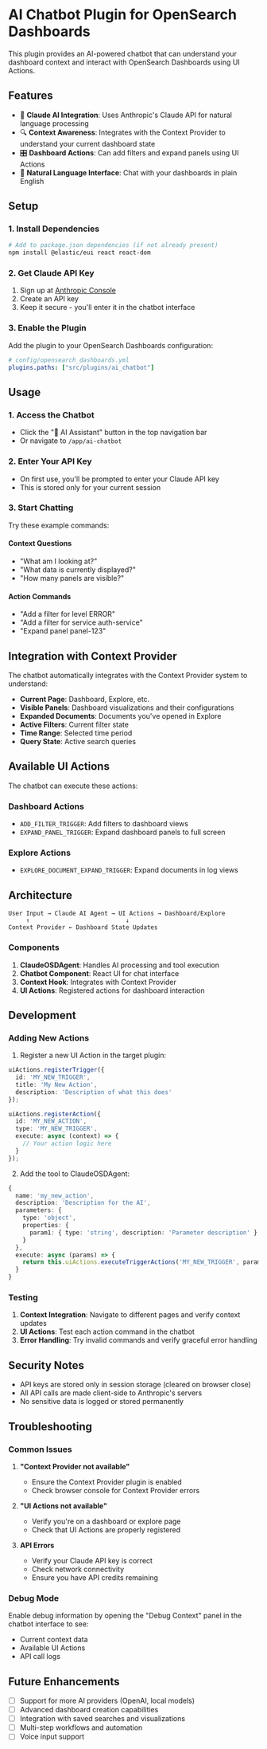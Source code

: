 # AI Chatbot Plugin for OpenSearch Dashboards

This plugin provides an AI-powered chatbot that can understand your dashboard context and interact with OpenSearch Dashboards using UI Actions.

## Features

- 🤖 **Claude AI Integration**: Uses Anthropic's Claude API for natural language processing
- 🔍 **Context Awareness**: Integrates with the Context Provider to understand your current dashboard state
- 🎛️ **Dashboard Actions**: Can add filters and expand panels using UI Actions
- 💬 **Natural Language Interface**: Chat with your dashboards in plain English

## Setup

### 1. Install Dependencies

```bash
# Add to package.json dependencies (if not already present)
npm install @elastic/eui react react-dom
```

### 2. Get Claude API Key

1. Sign up at [Anthropic Console](https://console.anthropic.com/)
2. Create an API key
3. Keep it secure - you'll enter it in the chatbot interface

### 3. Enable the Plugin

Add the plugin to your OpenSearch Dashboards configuration:

```yaml
# config/opensearch_dashboards.yml
plugins.paths: ["src/plugins/ai_chatbot"]
```

## Usage

### 1. Access the Chatbot

- Click the "🤖 AI Assistant" button in the top navigation bar
- Or navigate to `/app/ai-chatbot`

### 2. Enter Your API Key

- On first use, you'll be prompted to enter your Claude API key
- This is stored only for your current session

### 3. Start Chatting

Try these example commands:

#### Context Questions
- "What am I looking at?"
- "What data is currently displayed?"
- "How many panels are visible?"

#### Action Commands
- "Add a filter for level ERROR"
- "Add a filter for service auth-service"
- "Expand panel panel-123"

## Integration with Context Provider

The chatbot automatically integrates with the Context Provider system to understand:

- **Current Page**: Dashboard, Explore, etc.
- **Visible Panels**: Dashboard visualizations and their configurations
- **Expanded Documents**: Documents you've opened in Explore
- **Active Filters**: Current filter state
- **Time Range**: Selected time period
- **Query State**: Active search queries

## Available UI Actions

The chatbot can execute these actions:

### Dashboard Actions
- `ADD_FILTER_TRIGGER`: Add filters to dashboard views
- `EXPAND_PANEL_TRIGGER`: Expand dashboard panels to full screen

### Explore Actions
- `EXPLORE_DOCUMENT_EXPAND_TRIGGER`: Expand documents in log views

## Architecture

```
User Input → Claude AI Agent → UI Actions → Dashboard/Explore
     ↑                           ↓
Context Provider ← Dashboard State Updates
```

### Components

1. **ClaudeOSDAgent**: Handles AI processing and tool execution
2. **Chatbot Component**: React UI for chat interface
3. **Context Hook**: Integrates with Context Provider
4. **UI Actions**: Registered actions for dashboard interaction

## Development

### Adding New Actions

1. Register a new UI Action in the target plugin:

```typescript
uiActions.registerTrigger({
  id: 'MY_NEW_TRIGGER',
  title: 'My New Action',
  description: 'Description of what this does'
});

uiActions.registerAction({
  id: 'MY_NEW_ACTION',
  type: 'MY_NEW_TRIGGER',
  execute: async (context) => {
    // Your action logic here
  }
});
```

2. Add the tool to ClaudeOSDAgent:

```typescript
{
  name: 'my_new_action',
  description: 'Description for the AI',
  parameters: {
    type: 'object',
    properties: {
      param1: { type: 'string', description: 'Parameter description' }
    }
  },
  execute: async (params) => {
    return this.uiActions.executeTriggerActions('MY_NEW_TRIGGER', params);
  }
}
```

### Testing

1. **Context Integration**: Navigate to different pages and verify context updates
2. **UI Actions**: Test each action command in the chatbot
3. **Error Handling**: Try invalid commands and verify graceful error handling

## Security Notes

- API keys are stored only in session storage (cleared on browser close)
- All API calls are made client-side to Anthropic's servers
- No sensitive data is logged or stored permanently

## Troubleshooting

### Common Issues

1. **"Context Provider not available"**
   - Ensure the Context Provider plugin is enabled
   - Check browser console for Context Provider errors

2. **"UI Actions not available"**
   - Verify you're on a dashboard or explore page
   - Check that UI Actions are properly registered

3. **API Errors**
   - Verify your Claude API key is correct
   - Check network connectivity
   - Ensure you have API credits remaining

### Debug Mode

Enable debug information by opening the "Debug Context" panel in the chatbot interface to see:
- Current context data
- Available UI Actions
- API call logs

## Future Enhancements

- [ ] Support for more AI providers (OpenAI, local models)
- [ ] Advanced dashboard creation capabilities
- [ ] Integration with saved searches and visualizations
- [ ] Multi-step workflows and automation
- [ ] Voice input support
